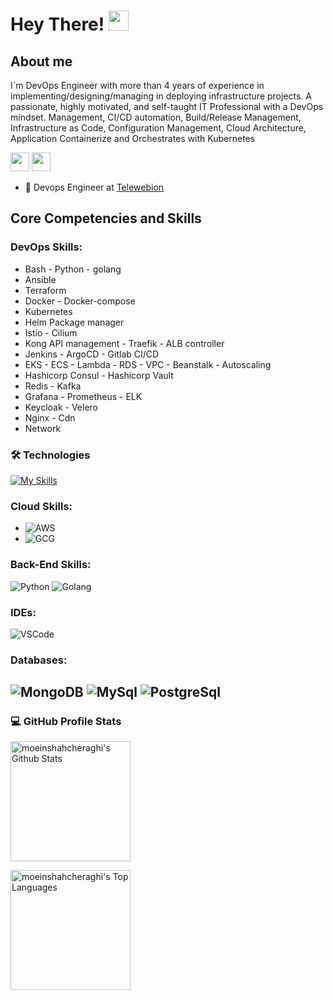 

# Hey There! <img src="https://media.giphy.com/media/hvRJCLFzcasrR4ia7z/giphy.gif" width="32px">
## About me

I`m DevOps Engineer with more than 4 years of experience in implementing/designing/managing in deploying infrastructure projects.
A passionate, highly motivated, and self-taught IT Professional with a DevOps mindset.
Management, CI/CD automation, Build/Release Management, Infrastructure as Code, Configuration
Management, Cloud Architecture, Application Containerize and Orchestrates with Kubernetes

<a href="mailto:moeinshah0@gmail.com"><img src="https://img.shields.io/badge/Gmail-D14836?style=for-the-badge&logo=gmail&logoColor=white" height=30></a>
<a href="https://www.linkedin.com/in/moein-shahcheraghi"><img src="https://img.shields.io/badge/LinkedIn-0077B5?style=for-the-badge&logo=linkedin&logoColor=white" height=30></a>
<br/>


- 💼 Devops Engineer  at [Telewebion](https://telewebion.com/)

## Core Competencies and Skills

### DevOps Skills:

- Bash - Python - golang
- Ansible 
- Terraform 
- Docker - Docker-compose
- Kubernetes 
- Helm Package manager
- Istio - Cilium
- Kong API management - Traefik - ALB controller
- Jenkins - ArgoCD - Gitlab CI/CD   
- EKS - ECS - Lambda - RDS - VPC - Beanstalk - Autoscaling 
- Hashicorp Consul - Hashicorp Vault
- Redis - Kafka
- Grafana - Prometheus - ELK 
- Keycloak - Velero
- Nginx - Cdn 
- Network 





### 🛠️ Technologies
[![My Skills](https://skillicons.dev/icons?i=ansible,aws,bash,cloudflare,gcp,go,gitlab,grafana,jenkins,kafka,linux,prometheus,py,rabbitmq,redis,regex,nginx,mysql,mongodb,postgres,docker,git)](https://skillicons.dev)




### Cloud Skills:

- ![AWS](https://img.shields.io/badge/-AWS-000?&logo=amazon&logoColor=yello)
- ![GCG](https://img.shields.io/badge/-GCG-000?&logo=google&logoColor=E34F26)



### Back-End Skills:

![Python](https://img.shields.io/badge/-Python-000?&logo=Python&logoColor=2231A2)
![Golang](https://img.shields.io/badge/go-blue?logo=Ionic&logoColor=white)


### IDEs:

![VSCode](https://img.shields.io/badge/-VSCode-000?&logo=Visual%20Studio%20Code&logoColor=007ACC)

### Databases:

![MongoDB](https://img.shields.io/badge/-MongoDB-000?&logo=mongodb&logoColor=47A248)
![MySql](https://img.shields.io/badge/-MySql-000?&logo=MySQL&logoColor=4479A1)
![PostgreSql](https://img.shields.io/badge/-PostgreSql-000?&logo=postgresql&logoColor=336791)
-


### 💻 GitHub Profile Stats
<a href="https://github.com/anuraghazra/github-readme-stats"><img alt="moeinshahcheraghi's Github Stats" src="https://denvercoder1-github-readme-stats.vercel.app/api/?username=moeinshahcheraghi&show_icons=true&count_private=true&theme=tokyonight&hide_border=true&include_all_commits=true&title_color=F85D7F" height="192px"/></a>

<a href="https://github.com/anuraghazra/github-readme-stats"><img alt="moeinshahcheraghi's Top Languages" src="https://github-readme-stats.vercel.app/api/top-langs/?username=moeinshahcheraghi&langs_count=8&layout=compact&theme=tokyonight&include_all_commits=true&hide_border=true&title_color=F85D7F&hide=Jupyter%20Notebook" height="192px"/></a>
